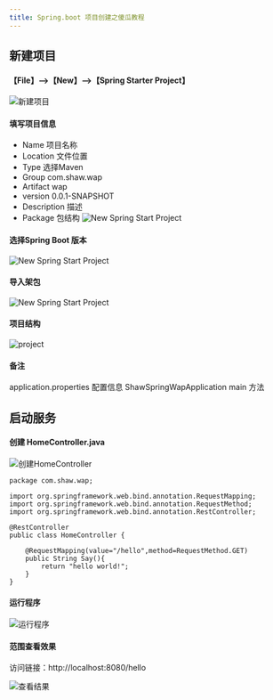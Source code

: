 ```yaml
---
title: Spring.boot 项目创建之傻瓜教程
---
```


## 新建项目

#### 【File】-->【New】-->【Spring Starter Project】
![新建项目](/view/img/img-01.jpg)

#### 填写项目信息
* Name		项目名称
* Location 	文件位置
* Type		选择Maven
* Group		com.shaw.wap
* Artifact	wap
* version	0.0.1-SNAPSHOT
* Description	描述
* Package	包结构
![New Spring Start Project](/view/img/img-02.jpg)


#### 选择Spring Boot 版本

![New Spring Start Project](/view/img/img-03.jpg)

#### 导入架包
![New Spring Start Project](/view/img/img-04.jpg)

#### 项目结构
![project](/view/img/img-05.jpg)

#### 备注
application.properties 	配置信息
ShawSpringWapApplication main 方法

## 启动服务

#### 创建 HomeController.java

![创建HomeController](/view/img/img-06.jpg)

```
package com.shaw.wap;

import org.springframework.web.bind.annotation.RequestMapping;
import org.springframework.web.bind.annotation.RequestMethod;
import org.springframework.web.bind.annotation.RestController;

@RestController
public class HomeController {

	@RequestMapping(value="/hello",method=RequestMethod.GET)
	public String Say(){
		return "hello world!";
	}
}

```

#### 运行程序

![运行程序](/view/img/img-07.jpg)

#### 范围查看效果

访问链接：http://localhost:8080/hello

![查看结果](/view/img/img-08.jpg)